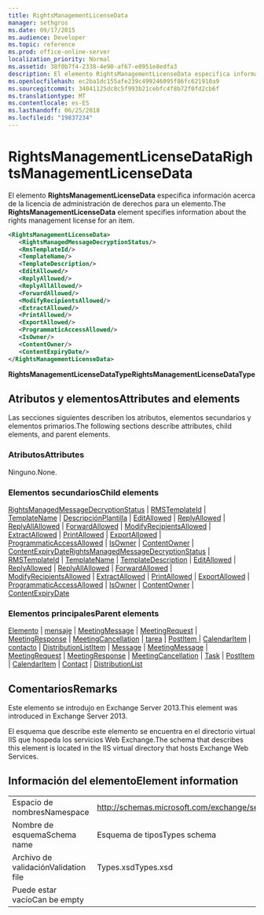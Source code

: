 ```yaml
---
title: RightsManagementLicenseData
manager: sethgros
ms.date: 09/17/2015
ms.audience: Developer
ms.topic: reference
ms.prod: office-online-server
localization_priority: Normal
ms.assetid: 38f0b7f4-2338-4e90-af67-e0951e8edfa3
description: El elemento RightsManagementLicenseData especifica información acerca de la licencia de administración de derechos para un elemento.
ms.openlocfilehash: ec2ba1dc155afe239c499246095f86fc621910a9
ms.sourcegitcommit: 34041125dc8c5f993b21cebfc4f8b72f0fd2cb6f
ms.translationtype: MT
ms.contentlocale: es-ES
ms.lasthandoff: 06/25/2018
ms.locfileid: "19837234"
---
```

# <a name="rightsmanagementlicensedata"></a><span data-ttu-id="dc5b4-103">RightsManagementLicenseData</span><span class="sxs-lookup"><span data-stu-id="dc5b4-103">RightsManagementLicenseData</span></span>

<span data-ttu-id="dc5b4-104">El elemento **RightsManagementLicenseData** especifica información acerca de la licencia de administración de derechos para un elemento.</span><span class="sxs-lookup"><span data-stu-id="dc5b4-104">The **RightsManagementLicenseData** element specifies information about the rights management license for an item.</span></span> 
  
```XML
<RightsManagementLicenseData>
   <RightsManagedMessageDecryptionStatus/>
   <RmsTemplateId/>
   <TemplateName/>
   <TemplateDescription/>
   <EditAllowed/>
   <ReplyAllowed/>
   <ReplyAllAllowed/>
   <ForwardAllowed/>
   <ModifyRecipientsAllowed/>
   <ExtractAllowed/>
   <PrintAllowed/>
   <ExportAllowed/>
   <ProgrammaticAccessAllowed/>
   <IsOwner/>
   <ContentOwner/>
   <ContentExpiryDate/>
</RightsManagementLicenseData>
```

 <span data-ttu-id="dc5b4-105">**RightsManagementLicenseDataType**</span><span class="sxs-lookup"><span data-stu-id="dc5b4-105">**RightsManagementLicenseDataType**</span></span>
## <a name="attributes-and-elements"></a><span data-ttu-id="dc5b4-106">Atributos y elementos</span><span class="sxs-lookup"><span data-stu-id="dc5b4-106">Attributes and elements</span></span>

<span data-ttu-id="dc5b4-107">Las secciones siguientes describen los atributos, elementos secundarios y elementos primarios.</span><span class="sxs-lookup"><span data-stu-id="dc5b4-107">The following sections describe attributes, child elements, and parent elements.</span></span>
  
### <a name="attributes"></a><span data-ttu-id="dc5b4-108">Atributos</span><span class="sxs-lookup"><span data-stu-id="dc5b4-108">Attributes</span></span>

<span data-ttu-id="dc5b4-109">Ninguno.</span><span class="sxs-lookup"><span data-stu-id="dc5b4-109">None.</span></span>
  
### <a name="child-elements"></a><span data-ttu-id="dc5b4-110">Elementos secundarios</span><span class="sxs-lookup"><span data-stu-id="dc5b4-110">Child elements</span></span>

<span data-ttu-id="dc5b4-111">[RightsManagedMessageDecryptionStatus](rightsmanagedmessagedecryptionstatus.md) | [RMSTemplateId](rmstemplateid.md) | [TemplateName](templatename.md) | [DescripciónPlantilla](templatedescription.md) | [EditAllowed](editallowed.md) | [ReplyAllowed](replyallowed.md)  |  [ ReplyAllAllowed](replyallallowed.md) | [ForwardAllowed](forwardallowed.md) | [ModifyRecipientsAllowed](modifyrecipientsallowed.md) | [ExtractAllowed](extractallowed.md) | [PrintAllowed](printallowed.md) | [ExportAllowed](exportallowed.md)  |  [ ProgrammaticAccessAllowed](programmaticaccessallowed.md) | [IsOwner](isowner.md) | [ContentOwner](contentowner.md) | [ContentExpiryDate](contentexpirydate.md)</span><span class="sxs-lookup"><span data-stu-id="dc5b4-111">[RightsManagedMessageDecryptionStatus](rightsmanagedmessagedecryptionstatus.md) | [RMSTemplateId](rmstemplateid.md) | [TemplateName](templatename.md) | [TemplateDescription](templatedescription.md) | [EditAllowed](editallowed.md) | [ReplyAllowed](replyallowed.md) | [ReplyAllAllowed](replyallallowed.md) | [ForwardAllowed](forwardallowed.md) | [ModifyRecipientsAllowed](modifyrecipientsallowed.md) | [ExtractAllowed](extractallowed.md) | [PrintAllowed](printallowed.md) | [ExportAllowed](exportallowed.md) | [ProgrammaticAccessAllowed](programmaticaccessallowed.md) | [IsOwner](isowner.md) | [ContentOwner](contentowner.md) | [ContentExpiryDate](contentexpirydate.md)</span></span>
  
### <a name="parent-elements"></a><span data-ttu-id="dc5b4-112">Elementos principales</span><span class="sxs-lookup"><span data-stu-id="dc5b4-112">Parent elements</span></span>

<span data-ttu-id="dc5b4-113">[Elemento](item.md) | [mensaje](message-ex15websvcsotherref.md) | [MeetingMessage](meetingmessage.md) | [MeetingRequest](meetingrequest.md) | [MeetingResponse](meetingresponse.md) | [MeetingCancellation](meetingcancellation.md) | [tarea](task.md) | [PostItem ](postitem.md)  |  [CalendarItem](calendaritem.md) | [contacto](contact.md) | [DistributionList](distributionlist.md)</span><span class="sxs-lookup"><span data-stu-id="dc5b4-113">[Item](item.md) | [Message](message-ex15websvcsotherref.md) | [MeetingMessage](meetingmessage.md) | [MeetingRequest](meetingrequest.md) | [MeetingResponse](meetingresponse.md) | [MeetingCancellation](meetingcancellation.md) | [Task](task.md) | [PostItem](postitem.md) | [CalendarItem](calendaritem.md) | [Contact](contact.md) | [DistributionList](distributionlist.md)</span></span>
  
## <a name="remarks"></a><span data-ttu-id="dc5b4-114">Comentarios</span><span class="sxs-lookup"><span data-stu-id="dc5b4-114">Remarks</span></span>

<span data-ttu-id="dc5b4-115">Este elemento se introdujo en Exchange Server 2013.</span><span class="sxs-lookup"><span data-stu-id="dc5b4-115">This element was introduced in Exchange Server 2013.</span></span>
  
<span data-ttu-id="dc5b4-116">El esquema que describe este elemento se encuentra en el directorio virtual IIS que hospeda los servicios Web Exchange.</span><span class="sxs-lookup"><span data-stu-id="dc5b4-116">The schema that describes this element is located in the IIS virtual directory that hosts Exchange Web Services.</span></span>
  
## <a name="element-information"></a><span data-ttu-id="dc5b4-117">Información del elemento</span><span class="sxs-lookup"><span data-stu-id="dc5b4-117">Element information</span></span>

|||
|:-----|:-----|
|<span data-ttu-id="dc5b4-118">Espacio de nombres</span><span class="sxs-lookup"><span data-stu-id="dc5b4-118">Namespace</span></span>  <br/> |http://schemas.microsoft.com/exchange/services/2006/types  <br/> |
|<span data-ttu-id="dc5b4-119">Nombre de esquema</span><span class="sxs-lookup"><span data-stu-id="dc5b4-119">Schema name</span></span>  <br/> |<span data-ttu-id="dc5b4-120">Esquema de tipos</span><span class="sxs-lookup"><span data-stu-id="dc5b4-120">Types schema</span></span>  <br/> |
|<span data-ttu-id="dc5b4-121">Archivo de validación</span><span class="sxs-lookup"><span data-stu-id="dc5b4-121">Validation file</span></span>  <br/> |<span data-ttu-id="dc5b4-122">Types.xsd</span><span class="sxs-lookup"><span data-stu-id="dc5b4-122">Types.xsd</span></span>  <br/> |
|<span data-ttu-id="dc5b4-123">Puede estar vacío</span><span class="sxs-lookup"><span data-stu-id="dc5b4-123">Can be empty</span></span>  <br/> ||
   

